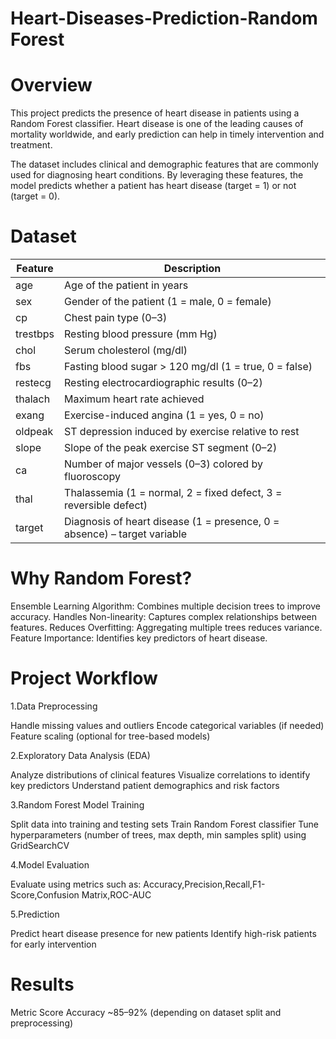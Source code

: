 # Heart-Diseases-Prediction-Random Forest

# Overview

This project predicts the presence of heart disease in patients using a Random Forest classifier. Heart disease is one of the leading causes of mortality worldwide, and early prediction can help in timely intervention and treatment.

The dataset includes clinical and demographic features that are commonly used for diagnosing heart conditions. By leveraging these features, the model predicts whether a patient has heart disease (target = 1) or not (target = 0).

# Dataset

| Feature  | Description                                                              |
| -------- | ------------------------------------------------------------------------ |
| age      | Age of the patient in years                                              |
| sex      | Gender of the patient (1 = male, 0 = female)                             |
| cp       | Chest pain type (0–3)                                                    |
| trestbps | Resting blood pressure (mm Hg)                                           |
| chol     | Serum cholesterol (mg/dl)                                                |
| fbs      | Fasting blood sugar > 120 mg/dl (1 = true, 0 = false)                    |
| restecg  | Resting electrocardiographic results (0–2)                               |
| thalach  | Maximum heart rate achieved                                              |
| exang    | Exercise-induced angina (1 = yes, 0 = no)                                |
| oldpeak  | ST depression induced by exercise relative to rest                       |
| slope    | Slope of the peak exercise ST segment (0–2)                              |
| ca       | Number of major vessels (0–3) colored by fluoroscopy                     |
| thal     | Thalassemia (1 = normal, 2 = fixed defect, 3 = reversible defect)        |
| target   | Diagnosis of heart disease (1 = presence, 0 = absence) – target variable |

# Why Random Forest?

Ensemble Learning Algorithm: Combines multiple decision trees to improve accuracy.
Handles Non-linearity: Captures complex relationships between features.
Reduces Overfitting: Aggregating multiple trees reduces variance.
Feature Importance: Identifies key predictors of heart disease.

# Project Workflow

1.Data Preprocessing

  Handle missing values and outliers
  Encode categorical variables (if needed)
  Feature scaling (optional for tree-based models)

2.Exploratory Data Analysis (EDA)

  Analyze distributions of clinical features
  Visualize correlations to identify key predictors
  Understand patient demographics and risk factors

3.Random Forest Model Training

  Split data into training and testing sets
  Train Random Forest classifier
  Tune hyperparameters (number of trees, max depth, min samples split) using GridSearchCV
  
4.Model Evaluation

Evaluate using metrics such as:
Accuracy,Precision,Recall,F1-Score,Confusion Matrix,ROC-AUC

5.Prediction

Predict heart disease presence for new patients
Identify high-risk patients for early intervention

# Results

Metric	Score
Accuracy	~85–92% (depending on dataset split and preprocessing)

